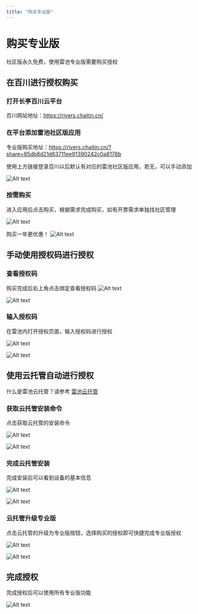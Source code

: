 ```yaml
---
title: "购买专业版"
---
```


# 购买专业版

社区版永久免费，使用雷池专业版需要购买授权

## 在百川进行授权购买

### 打开长亭百川云平台

百川网站地址：https://rivers.chaitin.cn/

### 在平台添加雷池社区版应用

专业版购买地址：https://rivers.chaitin.cn/?share=85db8d21d63711ee91390242c0a8176b

使用上方链接登录百川以后默认有对应的雷池社区版应用，若无，可以手动添加

![Alt text](/images/docs/guide_config/professional-3.png)

### 按需购买

进入应用后点击购买，根据需求完成购买，如有开票需求单独找社区管理

![Alt text](/images/docs/guide_config/professional-4.png)

购买一年更优惠！
![Alt text](/images/docs/guide_config/professional-1.png)

## 手动使用授权码进行授权

### 查看授权码

购买完成后右上角点击绑定查看授权码
![Alt text](/images/docs/guide_config/professional-9.png)

![Alt text](/images/docs/guide_config/professional-5.png)

### 输入授权码
在雷池内打开授权页面，输入授权码进行授权

![Alt text](/images/docs/guide_config/professional-8.png)

![Alt text](/images/docs/guide_config/professional-7.png)


## 使用云托管自动进行授权

什么是雷池云托管？请参考 [雷池云托管](/practice/safeline-cloud)

### 获取云托管安装命令

点击获取云托管的安装命令

![Alt text](/images/docs/guide_config/professional-11.png)

![Alt text](/images/docs/guide_config/professional-12.png)

### 完成云托管安装

完成安装后可以看到设备的基本信息

![Alt text](/images/docs/guide_config/professional-15.png)

![Alt text](/images/docs/guide_config/professional-13.png)

### 云托管升级专业版

点击云托管的升级为专业版按钮，选择购买的授权即可快捷完成专业版授权

![Alt text](/images/docs/guide_config/professional-14.png)

![Alt text](/images/docs/guide_config/professional-16.png)

## 完成授权
完成授权后可以使用所有专业版功能

![Alt text](/images/docs/guide_config/professional-10.png)

